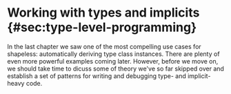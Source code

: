 # Working with types and implicits {#sec:type-level-programming}

In the last chapter we saw 
one of the most compelling use cases for shapeless:
automatically deriving type class instances.
There are plenty of even more powerful examples coming later.
However, before we move on, we should take time
to dicuss some of theory we've so far skipped over
and establish a set of patterns for writing and debugging
type- and implicit-heavy code.
